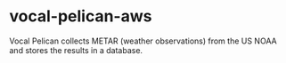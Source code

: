 # vocal-pelican-aws
Vocal Pelican collects METAR (weather observations) from the US NOAA and stores the results in a database.  
